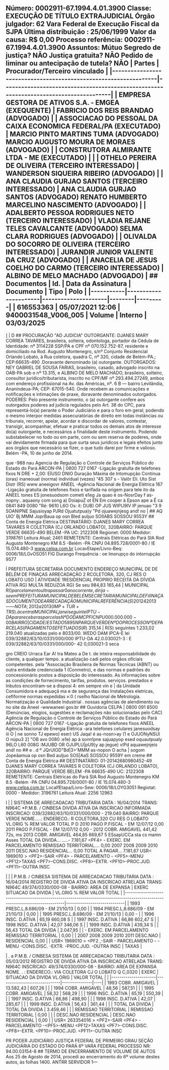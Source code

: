 ## Número: 0002911-67.1994.4.01.3900 Classe: EXECUÇÃO DE TÍTULO EXTRAJUDICIAL Órgão julgador: 62 Vara Federal de Execução Fiscal da SJPA Última distribuição : 25/06/1999 Valor da causa: R$ 0,00 Processo referência: 0002911-67.1994.4.01.3900 Assuntos: Mútuo Segredo de justiça? NÃO Justiça gratuita? NÃO Pedido de liminar ou antecipação de tutela? NÃO | Partes | Procurador/Terceiro vinculado | |-----------------------------------------------------------------|--------------------------------------------------------------------------------------| | EMPRESA GESTORA DE ATIVOS S.A. - EMGEA (EXEQUENTE) | FABRICIO DOS REIS BRANDAO (ADVOGADO) | | ASSOCIACAO DO PESSOAL DA CAIXA ECONOMICA FEDERAL/PA (EXECUTADO) | MARCIO PINTO MARTINS TUMA (ADVOGADO) MARCIO AUGUSTO MOURA DE MORAES (ADVOGADO) | | CONSTRUTORA ALMIRANTE LTDA - ME (EXECUTADO) | | | OTHELO PEREIRA DE OLIVEIRA (TERCEIRO INTERESSADO) | WANDERSON SIQUEIRA RIBEIRO (ADVOGADO) | | ANA CLAUDIA GURJAO SANTOS (TERCEIRO INTERESSADO) | ANA CLAUDIA GURJAO SANTOS (ADVOGADO) RENATO HUMBERTO MARCELINO NASCIMENTO (ADVOGADO) | | ADALBERTO PESSOA RODRIGUES NETO (TERCEIRO INTERESSADO) | VLADIA REJANE TELES CAVALCANTE (ADVOGADO) SELMA CLARA RODRIGUES (ADVOGADO) | | OLIVALDA DO SOCORRO DE OLIVEIRA (TERCEIRO INTERESSADO) | JURANDIR JUNIOR VALENTE DA CRUZ (ADVOGADO) | | ANACELIA DE JESUS COELHO DO CARMO (TERCEIRO INTERESSADO) | ALBINO DE MELO MACHADO (ADVOGADO) | ## Documentos | Id. | Data da Assinatura | Documento | Tipo | Polo | |-----------|----------------------|---------------------|--------|---------| | 616553363 | 05/07/2021 12:06 | 9400031548_V006_005 | Volume | Interno | 03/03/2025

] | D ## PROCURAÇÃO "AD JUDICIA" OUTORGANTE: DJANES MARY CORREA TAVARES, brasileira, solteira, odontologa, portador da Cédula de Identidade: nº 3114228 SSP/PA e CPF nº 070.152.752-87, residente e domiciliado na Rod. Augusto Montenegro, s/nº Conjunto Residencial Orlando Lobato, à Rua coletora, quadra C, nº 320, cidade de Belém-PA.; CEP:66635-490 .Doravante denominado (a) outorgante. OUTORGADOS: NEY GABRIEL DE SOUSA FARIAS, brasileiro, casado, advogado inscrito na OAB-PA sob o nº 13.315, e ALBINO DE MELO MACHADO, brasileiro, solteiro, consultor jurídico/tributarista, inscrito no CPF/MF nº 293.494.27249, ambos com endereço profissional na Av. das Américas, nº. 6 B — bairro Levilândia, Ananindeua-PA; CEP: 67015-540. Onde recebem as comunicações e notificações e intimações de praxe, doravante denominados outorgados. PODERES: Pelo presente instrumento, o (a) outorgante confere aos outorgados poderes ad judicia regulados pelo Art. 38 do CPC, para representá-lo(a) perante o Poder Judiciário e para o foro em geral; podendo o mesmo interpor medidas assecuratórias de direito em todas instâncias ou tribunais, recorrer, apelar, acordar e discordar de valores, contestar, transigir, acompanhar, efetuar e praticar todos os demais atos de interesse do(a) outorgante, e necessários a finalidade deste instrumento. Podendo substabelecer no todo ou em parte, com ou sem reserva de poderes, onde vai devidamente firmada para que surta seus jurídicos e legais efeitos junto aos órgãos que necessário se fizer, o que tudo darei por firme e valioso. Belém -PA, 10 de junho de 2014.

que -988 nau Agencia de Regulação o Controle de Serviços Público do Estado do Pará ARCON-PA | 0800 727 0167 -Ligação gratulta de telefones fixos N DRE + 2,00: EÍUSO DNIO Duração Máxina de Intomupção Continua (oras) inaneouat (norma) individual (vezes) “45 307 s - Valôr Eli. Uto Sist Distr (RS) www aneeigovr ANEEL -Agência Nacional de Energia Elétrica 167 -Ligação gratuita de telefones fixos e tarifada na origem para tele ito da ANEEL tones ES jonesuodsom cometi e1eg Ja quao é os-NosrDay f as-nopny:. aquasny com song a) DoiapuZ ot EN Em cooper à Epson ape a Ê ca 0841 849 0080 "Ré: 9610 L6O Os: it: DUB) OP JUS WIPU9IV IP jenuao "3 9 SOANIPNE Sajusioyap PJRd Ojuatutpua)y "Pd ojuawejnjesg and! no | ## AQ UIO' Bj MMM JoprBaua op osn Bled auIjuo SOÍIABS SOSSOU 9553Y ## Conta de Energia Elétrica DESTINATÁRIO: DJANES MARY CORREA TAVARES R COLETORA (CJ ORLANDO LOBATO), 320BAIRRO: PARQUE VERDE 66635-490 BELEM -PA UC: 2122308 Regionet: 0000 Medidor: 3198761 Leitura Atual; 2461 REMETENTE: Centrais Elétricas do Pará SIA Rod Augusto Montenegro KM 8.5 -Belém -PA CNPJ 04.895.728/0001-80 / IE 15.074.480-3 www.celpa.com.br LocavEtape/Livro-Beq: 0006/18/LGvOSO51 FIG Durango Frequência : oe Imorupço do intorrupção 9577

Í PREFEITURA SECRETARIA DOCUMENTO ENDEREÇO MUNICIPAL DE DE BELÉM DE FINAÇAS ARRECADAÇÃO 2 RCOLETORA, 320, CJ RES O LOBATO USO | ATIVIDADE 1RESIDENCIAL PROPRIO RECEITA DA DÍVIDA ATIVA RG) MULTA REDUZOA RG) Se seu 984,83 165,44 | MUNICIPAL R($) parcelamento ultrapassar 0 ano corrente, dirija-se em PREFEITURA MUNICIPAL DE BELÉM SECRETARIA MUNICIPAL DE Fil INAÇAS DOCUMENTO DE ARRECADAÇÃO MUNICIPAL REFERÊNCIA (S) 201242013 —— NOTA; 2012 a 2013 (IMP+TUR+TRS). à central MUNICIPAL janei seguinte IPTU-DA para receber as parcelas NºDO DAM CPF ICNPU 000.000.000-00 BAIRRO | CIDADE / ESTADO 5895 N PARQUE VERDE Nº DO PROCESSO Nº DE PARCELAS (PAGAMENTOS EFETUADOS (R$) 315,14 | R(S) seguintes 1.233,02 219.040 atualizadas pelo e 8033/00. WEDO DAM IPCA-E lei 039/32882/63/10/0331/000/000 IPTU-DA 42.0.030021-3 : E 039/32882/63/10/0331/000/000- 42 0,030021-3 seca

gro CREIO Urraca Ear A! tra Mateo a De t. de inteira responsabilidade do cliente, a qualquer tempo. a atualização cadi pelos orgãos ofíciais competentes. pela "Associação Brasileira de Normas Técnicas (ABNT) ou outra entidade credenciada 1 (Conmetro), e das normas e padrões do concessionário postos a disposição do interessado. As informações sobre as condições de fornecimento, tarifas, produtos. serviços. prestados e Inbutos encontram-se a disposi 4: em sempre vin e | da Unidade Consumidora e adequaçã ma e de segurança das Instalações eletricas, cefiforme normas expedidas »:0 ( rselho Nacional de Metrologia. Normatização e Qualidade Industrial . nossas agências de alendimento ou no site da Aneel -wwwaneei gov.br ## Ouvidoria CELPA | 0800 091 8500 (Denúncias, elogios, sugestões e reclamações não solucionadas pelo CAC) Agência de Regulação o Controle de Serviços Público do Estado do Pará ARCON-PA | 0800 727 0167 -Ligação gratuita de telefones fixos ANEEL Agência Nacional de Energia Elétrica -ara telefones celulares janesuodsay iii O | ne sonno TJ epewo) eser) US Jaqa! é as-nosn&gt;ay (1 e OJUONyNSUl O núpu3 2] "OB avo 0080 :e1e) ap à sonn!pne sajuapyop esed oquautpualy 96LO L60 008G :MJUBD OR OJUPLU|pU9)y ap jegue) vIPd aquawejnjeis and! no ## e . d º JQrUIOD"Bd|3&gt;'MMM as-nopon O acha | sogom Jopeãamua op osn Bed auIjuo SOS|AaS SOSSOU 9559Y em creme ## Conta de Energia Elétrica ## DESTINATÁRIO: 01-20142680980452-49 DJANES MARY CORREA TAVARES R COLETORA (CJ ORLANDO LOBATO), 320BAIRRO: PARQUE VERDE BELEM -PA 66635-490 UC: 2122308 REMETENTE: Centrais Elétricas do Pará SIA Rod Augusto Montenegro KM 8.5 -Belém -PA CNPJ 04.895.728/0001-80 / IE 15.074.480-3 www.celpa.com.br LocalfEtapa/Livro-Sew: 0006/18/LOYG3051 Regiotat: 0000 - Medidor: 3196761 Leitura Atual: 2256 12963

I | | SISTEMA DE ARRECADACAO TRIBUTARIA DATA : 16/04/2014 TRANS: N964C *P.M.B. / CINBESA DIVIDA ATIVA DA INSCRICAO INFORMADA INSCRICAO: 039/32882/63/10/0331/000/000 - 219.040 BAIRRO: PARQUE VERDE NOME.....: ENDERECO.: R COLETORA,320 CU RES O LOBATO VL.ORIG % REM VALOR TOTAL P D 2010 PAGO P.FISCAL - EM 12/07/12 0,00 2011 PAGO P.FISCAL - EM 12/07/12 0,00 - 2012 COBR. AMIGAVEL 441,42 72s, ms 2013 COBR. AMIGAVEL 464,85 669,67 5 ESsapUCCa sta cs mamn Asses TOTAL DA DIVIDA... .....- 7.181,67 &lt;PF4&gt; - EXERC. EM PARCELAMENTO REMISSAO TERRITORIAL.... 0,00 2007 2008 2009 2010 2011 DESC.NAO RESIDENCIAL... 0,00 TOTAL A PAGAR... 7.181,67 USR&lt; 1969010 &gt; &lt;PF2&gt;-SAIR &lt;PF4&gt; - PARCELAMENTO - &lt;PF5&gt;-MENU &lt;PF12&gt;TAXAS &lt;PF7&gt;-CONS.DISC. &lt;PF8&gt;-EXTR. &lt;PF10&gt;-PROC.JUD. &lt;PF11&gt;-OUTRA INSC

| | | P.M.B. / CINBESA SISTEMA DE ARRECADACAO TRIBUTARIA DATA : 16/04/2014 REGISTRO DE DIVIDA ATIVA DA INSCRICAO ATRELADA TRANS: N964C 49/374/0330/000-08 - BAIRRO: AREA DE EXPANSA | EXERC SITUACAO DA DIVIDA | VL.ORIG % REM VALOR TOTAL | |------------------------------------------------------------------------------------------------------------------------------|-----------------------------| | 1993 PRESC.L.8.686/09 - EM 21/10/13 | 0,00 | | 1994 PRESC.L.8.686/09 - EM 21/10/13 | 0,00 | | 1995 PRESC.L.8.686/09 - EM 21/10/13 | 0,00 - | | 1996 INSC. D.ATIVA | 65,19 660,08 S | | 1997 INSC. D.ATIVA | 66,86 602,47 S | | 1998 INSC. D.ATIVA | 42,07 346,06 S | | 1999 INSC. D.ATIVA | 439,34 S | | 56,43 TOTAL DA DIVIDA | 2.047,95 | | <PF4> - EXERC. EM PARCELAMENTO REMISSAO TERRITORIAL | 0,00 | | 2007 2008 2009 2010 2011 DESC.NAO | RESIDENCIAL 0,00 | | USR< 1969010 > <PF2 ,-SAIR <PF4> - PARCELAMENTO - <PF5>-MENU <PF7>-CONS.DISC. <PF8>-EXTR. <PF10>-PROC.JUD. <PF11>-OUTRA INSC | <PF12>TAXAS |

| . a P.M.B. / CINBESA SISTEMA DE ARRECADACAO TRIBUTARIA DATA : 05/03/2012 REGISTRO DE DIVIDA ATIVA DA INSCRICAO ATRELADA TRANS: N964C INSCRICAO: 49/374/0330/000-08 - BAIRRO: AREA DE EXPANSA NOME. . : ENDERECO.: VIA COLETORA CJ O LOBATO Q C,0320 | EXERC | SITUACAO DA DIVIDA VL.ORIG | VALOR TOTAL | | |----------------------|------------------------------|---------------|----| | 1993 COBR. AMIGAVEL | 13.582,43 | 607,26 | | | 1994 COBR. AMIGAVEL | 48,56 | 587,51 | | | 1995 COBR. AMIGAVEL | 58,32 | 568,29 | | | 1996 INSC. D.ATIVA | 65,19 | 550,39 | | | 1997 INSC. D.ATIVA | 66,86 | 498,90 | | | 1998 INSC. D.ATIVA | 42,07 | 285,67 | | | 1999 INSC. D.ATIVA | 56,43 | 361,44 | | | TOTAL DA DIVIDA | TOTAL DA DIVIDA | 3.459,46 | | | REMISSAO TERRITORIAL | REMISSAO TERRITORIAL | 0,00 | | | DESC.NAO RESIDENCIAL | DESC.NAO RESIDENCIAL | 0,00 | | USR&lt; 263354016 &gt; &lt;PF2&gt;-SAIR &lt;PF4&gt; -PARCELAMENTO -&lt;PF5&gt;-MENU &lt;PF12&gt;TAXAS &lt;PF7&gt;-CONS.DISC. &lt;PF8&gt;-EXTR. &lt;PF10&gt;-PROC.JUD. &lt;PF11&gt;-OUTRA INSC

PR PODER JUDICIÁRIO JUSTIÇA FEDERAL DE PRIMEIRO GRAU SEÇÃO JUDICIÁRIA DO ESTADO DO PARÁ 6º VARA FEDERAL PROCESSO NR: 94.00.03154-8 ## TERMO DE ENCERRAMENTO DE VOLUME DE AUTOS Aos 25 de Agosto de 2014, procedi ao encerramento do 6º volume destes autos, às folhas 1400. ANTRR SERVIDOR 1—

